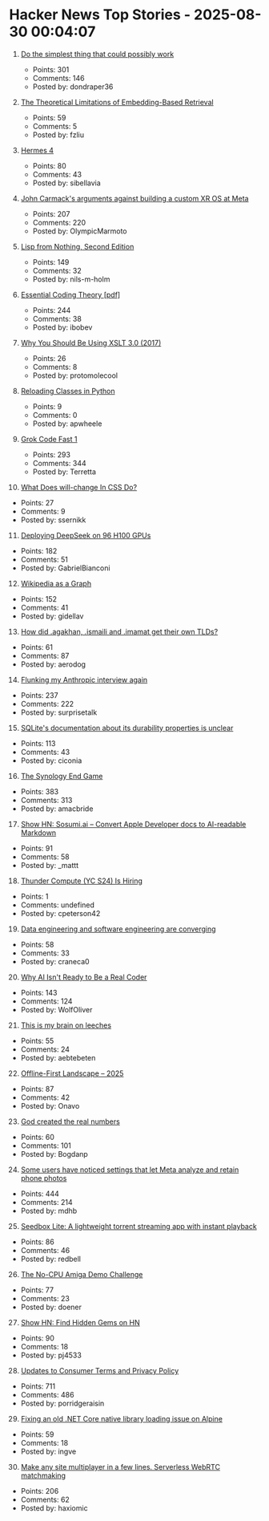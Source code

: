 # Hacker News Top Stories - 2025-08-30 00:04:07

1. [Do the simplest thing that could possibly work](https://www.seangoedecke.com/the-simplest-thing-that-could-possibly-work/)
   - Points: 301
   - Comments: 146
   - Posted by: dondraper36

2. [The Theoretical Limitations of Embedding-Based Retrieval](https://arxiv.org/abs/2508.21038)
   - Points: 59
   - Comments: 5
   - Posted by: fzliu

3. [Hermes 4](https://hermes4.nousresearch.com/)
   - Points: 80
   - Comments: 43
   - Posted by: sibellavia

4. [John Carmack's arguments against building a custom XR OS at Meta](https://twitter.com/ID_AA_Carmack/status/1961172409920491849)
   - Points: 207
   - Comments: 220
   - Posted by: OlympicMarmoto

5. [Lisp from Nothing, Second Edition](http://t3x.org/lfn/index.html)
   - Points: 149
   - Comments: 32
   - Posted by: nils-m-holm

6. [Essential Coding Theory [pdf]](https://cse.buffalo.edu/faculty/atri/courses/coding-theory/book/web-coding-book.pdf)
   - Points: 244
   - Comments: 38
   - Posted by: ibobev

7. [Why You Should Be Using XSLT 3.0 (2017)](https://www.xml.com/articles/2017/02/14/why-you-should-be-using-xslt-30/)
   - Points: 26
   - Comments: 8
   - Posted by: protomolecool

8. [Reloading Classes in Python](https://andrewpwheeler.com/2025/08/26/reloading-classes-in-python-and-shared-borders/)
   - Points: 9
   - Comments: 0
   - Posted by: apwheele

9. [Grok Code Fast 1](https://x.ai/news/grok-code-fast-1)
   - Points: 293
   - Comments: 344
   - Posted by: Terretta

10. [What Does will-change In CSS Do?](https://jakub.kr/components/will-change-in-css)
   - Points: 27
   - Comments: 9
   - Posted by: ssernikk

11. [Deploying DeepSeek on 96 H100 GPUs](https://lmsys.org/blog/2025-05-05-large-scale-ep/)
   - Points: 182
   - Comments: 51
   - Posted by: GabrielBianconi

12. [Wikipedia as a Graph](https://wikigrapher.com/paths)
   - Points: 152
   - Comments: 41
   - Posted by: gidellav

13. [How did .agakhan, .ismaili and .imamat get their own TLDs?](https://data.iana.org/TLD/tlds-alpha-by-domain.txt)
   - Points: 61
   - Comments: 87
   - Posted by: aerodog

14. [Flunking my Anthropic interview again](https://taylor.town/flunking-anthropic)
   - Points: 237
   - Comments: 222
   - Posted by: surprisetalk

15. [SQLite's documentation about its durability properties is unclear](https://www.agwa.name/blog/post/sqlite_durability)
   - Points: 113
   - Comments: 43
   - Posted by: ciconia

16. [The Synology End Game](https://lowendbox.com/blog/they-used-to-be-good-but-now-theyve-turned-to-evil-the-synology-end-game/)
   - Points: 383
   - Comments: 313
   - Posted by: amacbride

17. [Show HN: Sosumi.ai – Convert Apple Developer docs to AI-readable Markdown](https://sosumi.ai/)
   - Points: 91
   - Comments: 58
   - Posted by: _mattt

18. [Thunder Compute (YC S24) Is Hiring](https://www.ycombinator.com/companies/thunder-compute/jobs/sS6QzTi-founding-developer-advocate-contract-to-hire)
   - Points: 1
   - Comments: undefined
   - Posted by: cpeterson42

19. [Data engineering and software engineering are converging](https://clickhouse.com/blog/eight-principles-of-great-developer-experience-for-data-infrastructure)
   - Points: 58
   - Comments: 33
   - Posted by: craneca0

20. [Why AI Isn't Ready to Be a Real Coder](https://spectrum.ieee.org/ai-for-coding)
   - Points: 143
   - Comments: 124
   - Posted by: WolfOliver

21. [This is my brain on leeches](https://todaythings.substack.com/p/this-is-my-brain-on-leeches)
   - Points: 55
   - Comments: 24
   - Posted by: aebtebeten

22. [Offline-First Landscape – 2025](https://marcoapp.io/blog/offline-first-landscape)
   - Points: 87
   - Comments: 42
   - Posted by: Onavo

23. [God created the real numbers](https://www.ethanheilman.com/x/34/index.html)
   - Points: 60
   - Comments: 101
   - Posted by: Bogdanp

24. [Some users have noticed settings that let Meta analyze and retain phone photos](https://www.zdnet.com/article/meta-might-be-secretly-scanning-your-phones-camera-roll-how-to-check-and-turn-it-off/)
   - Points: 444
   - Comments: 214
   - Posted by: mdhb

25. [Seedbox Lite: A lightweight torrent streaming app with instant playback](https://github.com/hotheadhacker/seedbox-lite)
   - Points: 86
   - Comments: 46
   - Posted by: redbell

26. [The No-CPU Amiga Demo Challenge](https://github.com/askeksa/NoCpuChallenge)
   - Points: 77
   - Comments: 23
   - Posted by: doener

27. [Show HN: Find Hidden Gems on HN](https://pj4533.com/hn-overlooked/)
   - Points: 90
   - Comments: 18
   - Posted by: pj4533

28. [Updates to Consumer Terms and Privacy Policy](https://www.anthropic.com/news/updates-to-our-consumer-terms)
   - Points: 711
   - Comments: 486
   - Posted by: porridgeraisin

29. [Fixing an old .NET Core native library loading issue on Alpine](https://andrewlock.net/fixing-an-old-dotnet-core-native-library-loading-issue-on-alpine/)
   - Points: 59
   - Comments: 18
   - Posted by: ingve

30. [Make any site multiplayer in a few lines. Serverless WebRTC matchmaking](https://oxism.com/trystero/)
   - Points: 206
   - Comments: 62
   - Posted by: haxiomic

